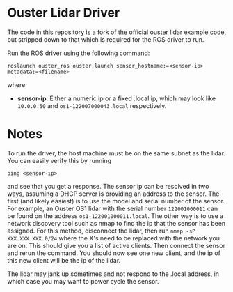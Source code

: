 # Ouster Lidar Driver
The code in this repository is a fork of the official ouster lidar example code, but stripped down to that which is required for the ROS driver to run.

Run the ROS driver using the following command:

```
roslaunch ouster_ros ouster.launch sensor_hostname:=<sensor-ip> metadata:=<filename>
```

where

* **sensor-ip**: Either a numeric ip or a fixed .local ip, which may look like `10.0.0.50` and `os1-122007000043.local` respectively.

# Notes
To run the driver, the host machine must be on the same subnet as the lidar. You can easily verify this by running

```
ping <sensor-ip>
```

and see that you get a response. The sensor ip can be resolved in two ways, assuming a DHCP server is providing an address to the sensor. The first (and likely easiest) is to use the model and serial number of the sensor. For example, an Ouster OS1 lidar with the serial number `122001000011` can be found on the address `os1-122001000011.local`. The other way is to use a network discovery tool such as nmap to find the ip that the sensor has been assigned. For this method, disconnect the lidar, then run `nmap -sP XXX.XXX.XXX.0/24` where the X's need to be replaced with the network you are on. This should give you a list of active clients. Then connect the sensor and rerun the command. You should now see one new client, and the ip of this new client will be the ip of the lidar.

The lidar may jank up sometimes and not respond to the .local address, in which case you may want to power cycle the sensor.